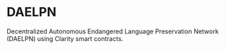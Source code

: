 # DAELPN
Decentralized Autonomous Endangered Language Preservation Network (DAELPN) using Clarity smart contracts.
